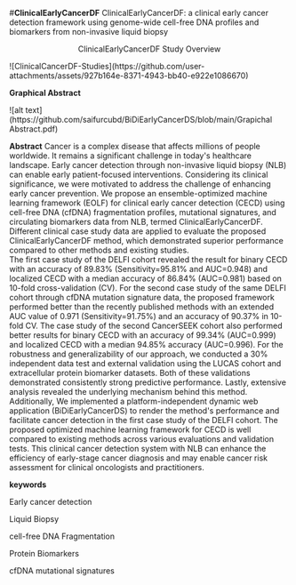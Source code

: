 #**ClinicalEarlyCancerDF**
ClinicalEarlyCancerDF: a clinical early cancer detection framework using genome-wide cell-free DNA profiles and biomarkers from non-invasive liquid biopsy


<p align="center">
ClinicalEarlyCancerDF Study Overview
</p>
![ClinicalCancerDF-Studies](https://github.com/user-attachments/assets/927b164e-8371-4943-bb40-e922e1086670)

**Graphical Abstract**
</p>
![alt text](https://github.com/saifurcubd/BiDiEarlyCancerDS/blob/main/Grapichal Abstract.pdf)

**Abstract**
Cancer is a complex disease that affects millions of people worldwide. It remains a significant challenge in today's healthcare landscape. Early cancer detection through non-invasive liquid biopsy (NLB) can enable early patient-focused interventions. Considering its clinical significance, we were motivated to address the challenge of enhancing early cancer prevention. We propose an ensemble-optimized machine learning framework (EOLF) for clinical early cancer detection (CECD) using cell-free DNA (cfDNA) fragmentation profiles, mutational signatures, and circulating biomarkers data from NLB, termed ClinicalEarlyCancerDF.
Different clinical case study data are applied to evaluate the proposed ClinicalEarlyCancerDF method, which demonstrated superior performance compared to other methods and existing studies.  
The first case study of the DELFI cohort revealed the result for binary CECD with an accuracy of 89.83\% (Sensitivity=95.81\% and AUC=0.948) and localized CECD with a median accuracy of 86.84\% (AUC=0.981) based on 10-fold cross-validation (CV). For the second case study of the same DELFI cohort through cfDNA mutation signature data, the proposed framework performed better than the recently published methods with an extended AUC value of 0.971 (Sensitivity=91.75\%) and an accuracy of 90.37\% in 10-fold CV. The case study of the second CancerSEEK cohort also performed better results for binary CECD with an accuracy of 99.34\% (AUC=0.999) and localized CECD with a median 94.85\% accuracy (AUC=0.996). For the robustness and generalizability of our approach, we conducted a 30\% independent data test and external validation using the LUCAS cohort and extracellular protein biomarker datasets. Both of these validations demonstrated consistently strong predictive performance. Lastly, extensive analysis revealed the underlying mechanism behind this method. Additionally, We implemented a platform-independent dynamic web application (BiDiEarlyCancerDS) to render the method's performance and facilitate cancer detection in the first case study of the DELFI cohort. The proposed optimized machine learning framework for CECD is well compared to existing methods across various evaluations and validation tests. This clinical cancer detection system with NLB can enhance the efficiency of early-stage cancer diagnosis and may enable cancer risk assessment for clinical oncologists and practitioners.



**keywords**

Early cancer detection

Liquid Biopsy

cell-free DNA Fragmentation 

Protein Biomarkers

cfDNA mutational signatures

